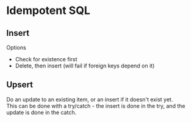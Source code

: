 # Idempotent SQL

## Insert

Options

- Check for existence first
- Delete, then insert (will fail if foreign keys depend on it)

## Upsert

Do an update to an existing item, or an insert if it doesn't exist yet.  
This can be done with a try/catch - the insert is done in the try, and the update is done in the catch.  
